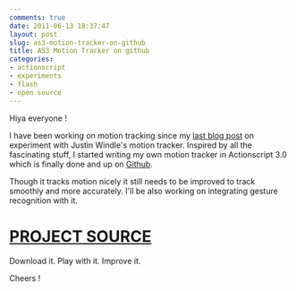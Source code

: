 ```yaml
---
comments: true
date: 2011-06-13 18:37:47
layout: post
slug: as3-motion-tracker-on-github
title: AS3 Motion Tracker on github
categories:
- actionscript
- experiments
- flash
- open source
---
```


Hiya everyone !

I have been working on motion tracking since my [last blog post](http://kushagragour.in/blog/2011/06/a-supercool-night-with-motion-tracking/) on experiment with Justin Windle's motion tracker. Inspired by all the fascinating stuff, I started writing my own motion tracker in Actionscript 3.0 which is finally done and up on [Github](https://github.com).

Though it tracks motion nicely it still needs to be improved to track smoothly and more accurately. I'll be also working on integrating gesture recognition with it.


# **[PROJECT SOURCE](https://github.com/chinchang/AS3-Motion-Tracker)**

Download it. Play with it. Improve it.

Cheers !
